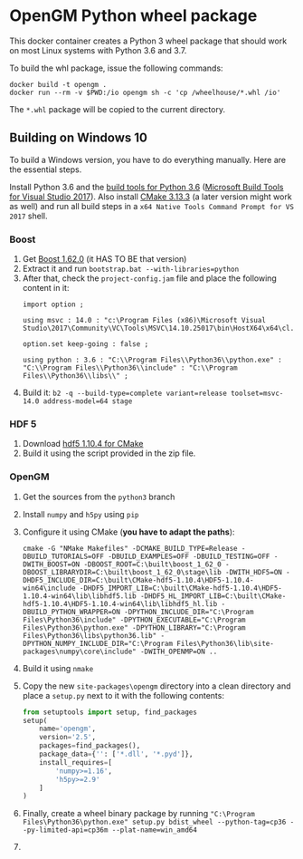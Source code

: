 # OpenGM Python wheel package

This docker container creates a Python 3 wheel package that should work on
most Linux systems with Python 3.6 and 3.7.

To build the whl package, issue the following commands:

```shell
docker build -t opengm .
docker run --rm -v $PWD:/io opengm sh -c 'cp /wheelhouse/*.whl /io'
```

The `*.whl` package will be copied to the current directory.

## Building on Windows 10

To build a Windows version, you have to do everything manually. Here are the essential steps.

Install Python 3.6 and the [build tools for Python 3.6](https://wiki.python.org/moin/WindowsCompilers#Microsoft_Visual_C.2B-.2B-_14.0_standalone:_Build_Tools_for_Visual_Studio_2017_.28x86.2C_x64.2C_ARM.2C_ARM64.29) ([Microsoft Build Tools for Visual Studio 2017](https://www.visualstudio.com/downloads/#build-tools-for-visual-studio-2017)). Also install [CMake 3.13.3](https://cmake.org/files/v3.13/cmake-3.13.3-win64-x64.msi) (a later version might work as well) and run all build steps in a `x64 Native Tools Command Prompt for VS 2017` shell.

### Boost

1. Get [Boost 1.62.0](https://sourceforge.net/projects/boost/files/boost/1.62.0/boost_1_62_0.zip/download) (it HAS TO BE that version)
2. Extract it and run `bootstrap.bat --with-libraries=python`
3. After that, check the `project-config.jam` file and place the following content in it:
   ```
   import option ; 

   using msvc : 14.0 : "c:\Program Files (x86)\Microsoft Visual Studio\2017\Community\VC\Tools\MSVC\14.10.25017\bin\HostX64\x64\cl.exe"; 

   option.set keep-going : false ;

   using python : 3.6 : "C:\\Program Files\\Python36\\python.exe" : "C:\\Program Files\\Python36\\include" : "C:\\Program Files\\Python36\\libs\\" ;
   ```
4. Build it: `b2 -q --build-type=complete variant=release toolset=msvc-14.0 address-model=64 stage`

### HDF 5

1. Download [hdf5 1.10.4 for CMake](https://support.hdfgroup.org/ftp/HDF5/releases/hdf5-1.10/hdf5-1.10.4/src/CMake-hdf5-1.10.4.zip)
2. Build it using the script provided in the zip file.

### OpenGM

1. Get the sources from the `python3` branch
2. Install `numpy` and `h5py` using `pip`
3. Configure it using CMake (**you have to adapt the paths**):
   ```
   cmake -G "NMake Makefiles" -DCMAKE_BUILD_TYPE=Release -DBUILD_TUTORIALS=OFF -DBUILD_EXAMPLES=OFF -DBUILD_TESTING=OFF -DWITH_BOOST=ON -DBOOST_ROOT=C:\built\boost_1_62_0 -DBOOST_LIBRARYDIR=C:\built\boost_1_62_0\stage\lib -DWITH_HDF5=ON -DHDF5_INCLUDE_DIR=C:\built\CMake-hdf5-1.10.4\HDF5-1.10.4-win64\include -DHDF5_IMPORT_LIB=C:\built\CMake-hdf5-1.10.4\HDF5-1.10.4-win64\lib\libhdf5.lib -DHDF5_HL_IMPORT_LIB=C:\built\CMake-hdf5-1.10.4\HDF5-1.10.4-win64\lib\libhdf5_hl.lib -DBUILD_PYTHON_WRAPPER=ON -DPYTHON_INCLUDE_DIR="C:\Program Files\Python36\include" -DPYTHON_EXECUTABLE="C:\Program Files\Python36\python.exe" -DPYTHON_LIBRARY="C:\Program Files\Python36\libs\python36.lib" -DPYTHON_NUMPY_INCLUDE_DIR="C:\Program Files\Python36\lib\site-packages\numpy\core\include" -DWITH_OPENMP=ON ..
   ```
4. Build it using `nmake`
5. Copy the new `site-packages\opengm` directory into a clean directory and place a `setup.py` next to it with the following contents:
   ```python
   from setuptools import setup, find_packages
   setup(
       name='opengm',
       version='2.5',
       packages=find_packages(),
       package_data={'': ['*.dll', '*.pyd']},
       install_requires=[
           'numpy>=1.16',
           'h5py>=2.9'
       ]
   )
   ```
6. Finally, create a wheel binary package by running `"C:\Program Files\Python36\python.exe" setup.py bdist_wheel --python-tag=cp36 --py-limited-api=cp36m --plat-name=win_amd64`

1. 
